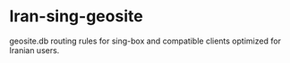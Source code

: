 # Iran-sing-geosite

geosite.db routing rules for sing-box and compatible clients optimized for Iranian users.
